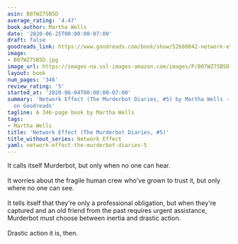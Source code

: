 ```yaml
---
asin: B07WZ7SB5D
average_rating: '4.47'
book_author: Martha Wells
date: '2020-06-25T00:00:00-07:00'
draft: false
goodreads_link: https://www.goodreads.com/book/show/52680842-network-effect
image:
- B07WZ7SB5D.jpg
image_url: https://images-na.ssl-images-amazon.com/images/P/B07WZ7SB5D.01._SCLZZZZZZZ.jpg
layout: book
num_pages: '346'
review_rating: '5'
started_at: '2020-06-04T00:00:00-07:00'
summary: 'Network Effect (The Murderbot Diaries, #5) by Martha Wells - rated 4.47/5
  on Goodreads'
tagline: A 346-page book by Martha Wells
tags:
- Martha Wells
title: 'Network Effect (The Murderbot Diaries, #5)'
title_without_series: Network Effect
yaml: network-effect-the-murderbot-diaries-5
---
```


It calls itself Murderbot, but only when no one can hear.<br /><br />It worries about the fragile human crew who've grown to trust it, but only where no one can see.<br /><br />It tells itself that they're only a professional obligation, but when they're captured and an old friend from the past requires urgent assistance, Murderbot must choose between inertia and drastic action.<br /><br />Drastic action it is, then.